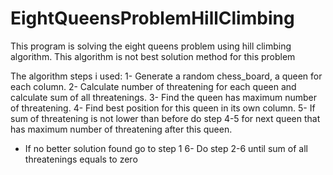 # EightQueensProblemHillClimbing
This program is solving the eight queens problem using hill climbing algorithm.
This algorithm is not best solution method for this problem

The algorithm steps i used:
1- Generate a random chess_board, a queen for each column.
2- Calculate number of threatening for each queen and calculate sum of all threatenings.
3- Find the queen has maximum number of threatening.
4- Find best position for this queen in its own column.
5- If sum of threatening is not lower than before do step 4-5 for next queen that has maximum number of threatening after this queen.
 - If no better solution found go to step 1
6- Do step 2-6 until  sum of all threatenings equals to zero
